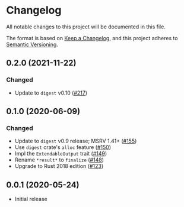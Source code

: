 # Changelog

All notable changes to this project will be documented in this file.

The format is based on [Keep a Changelog](https://keepachangelog.com/en/1.0.0/),
and this project adheres to [Semantic Versioning](https://semver.org/spec/v2.0.0.html).

## 0.2.0 (2021-11-22)
### Changed
- Update to `digest` v0.10 ([#217])

[#217]: https://github.com/RustCrypto/hashes/pull/217

## 0.1.0 (2020-06-09)
### Changed
- Update to `digest` v0.9 release; MSRV 1.41+ ([#155])
- Use `digest` crate's `alloc` feature ([#150])
- Impl the `ExtendableOutput` trait ([#149])
- Rename `*result*` to `finalize` ([#148])
- Upgrade to Rust 2018 edition ([#123])

[#155]: https://github.com/RustCrypto/hashes/pull/155
[#150]: https://github.com/RustCrypto/hashes/pull/150
[#149]: https://github.com/RustCrypto/hashes/pull/149
[#148]: https://github.com/RustCrypto/hashes/pull/148
[#123]: https://github.com/RustCrypto/hashes/pull/123

## 0.0.1 (2020-05-24)
- Initial release
